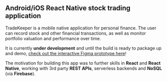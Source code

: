 ## Android/iOS React Native stock trading application

TradeKeeper is a mobile native application for personal finance. The user can record stock and other financial transactions, as well as monitor portfolio valuation and performance over time.

It is currently **under development** and until the build is ready to package up and demo, [check out the interactive Figma prototype here](https://www.figma.com/proto/4hfvPhTWWOvbp6WgJK28bk/TradeKeeper?node-id=160-10848&starting-point-node-id=160%3A10848&mode=design&t=P4vymiaxEntPL2L2-1)!

The motivation for building this app was to further skills in **React** and **React Native**, working with 3rd party **REST APIs**, serverless backends and **NoSQL** (via **Firebase**).
